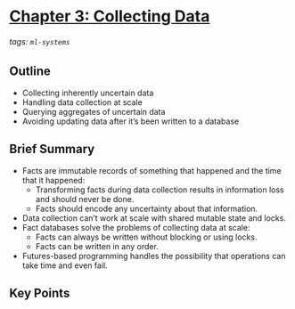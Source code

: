 # [Chapter 3: Collecting Data](https://hackmd.io/@distributed-systems-engineering/reactive-ml-systems-ch3)

###### tags: `ml-systems`

## Outline

- Collecting inherently uncertain data
- Handling data collection at scale
- Querying aggregates of uncertain data
- Avoiding updating data after it’s been written to a database

## Brief Summary

- Facts are immutable records of something that happened and the time that it happened:
    - Transforming facts during data collection results in information loss and should never be done.
    - Facts should encode any uncertainty about that information.
- Data collection can’t work at scale with shared mutable state and locks.
- Fact databases solve the problems of collecting data at scale:
    - Facts can always be written without blocking or using locks.
    - Facts can be written in any order.
- Futures-based programming handles the possibility that operations can take time and even fail.

## Key Points